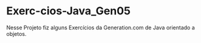 # Exerc-cios-Java_Gen05

Nesse Projeto fiz alguns Exercícios da Generation.com de Java orientado a objetos.
